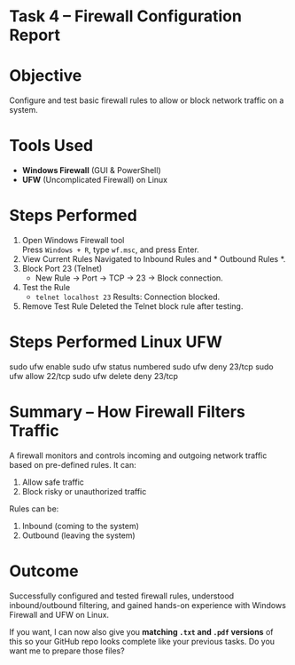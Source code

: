 # Task 4 – Firewall Configuration Report

# Objective
Configure and test basic firewall rules to allow or block network traffic on a system.

# Tools Used
- **Windows Firewall** (GUI & PowerShell)
- **UFW** (Uncomplicated Firewall) on Linux

# Steps Performed 
1. Open Windows Firewall tool   
   Press `Windows + R`, type `wf.msc`, and press Enter.
2. View Current Rules 
   Navigated to Inbound Rules and * Outbound Rules *.
3. Block Port 23 (Telnet)  
   - New Rule → Port → TCP → 23 → Block connection.
4. Test the Rule
   - `telnet localhost 23`
   Results: Connection blocked.
5. Remove Test Rule
   Deleted the Telnet block rule after testing.

# Steps Performed Linux UFW
sudo ufw enable
sudo ufw status numbered
sudo ufw deny 23/tcp
sudo ufw allow 22/tcp
sudo ufw delete deny 23/tcp

# Summary – How Firewall Filters Traffic
A firewall monitors and controls incoming and outgoing network traffic based on pre-defined rules.
It can:

1. Allow safe traffic
2. Block risky or unauthorized traffic

Rules can be:

1. Inbound (coming to the system)
2. Outbound (leaving the system)

# Outcome
Successfully configured and tested firewall rules, understood inbound/outbound filtering, and gained hands-on experience with Windows Firewall and UFW on Linux.

If you want, I can now also give you **matching `.txt` and `.pdf` versions** of this so your GitHub repo looks complete like your previous tasks. Do you want me to prepare those files?
